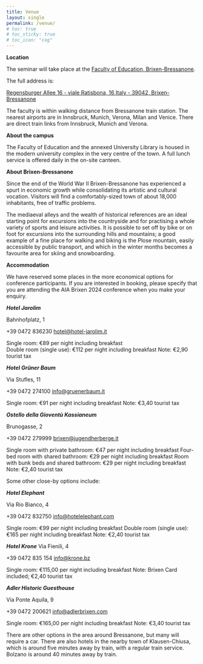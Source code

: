 ```yaml
---
title: Venue
layout: single
permalink: /venue/
# toc: true
# toc_sticky: true
# toc_icon: "cog"
---
```

**Location**

The seminar will take place at the [Faculty of Education, Brixen-Bressanone](https://www.unibz.it/en/applicants/the-three-campuses/brixen-bressanone/).

The full address is:

[Regensburger Allee 16 - viale Ratisbona, 16
Italy - 39042, Brixen-Bressanone](https://maps.app.goo.gl/3nkBUX4geAmBePMr9)

The faculty is within walking distance from Bressanone train station. The nearest airports are in Innsbruck, Munich, Verona, Milan and Venice. There are direct train links from Innsbruck, Munich and Verona.

**About the campus**

The Faculty of Education and the annexed University Library is housed in the modern university complex in the very centre of the town. A full lunch service is offered daily in the on-site canteen.

**About Brixen-Bressanone**

Since the end of the World War II Brixen-Bressanone has experienced a spurt in economic growth while consolidating its artistic and cultural vocation. Visitors will find a comfortably-sized town of about 18,000 inhabitants, free of traffic problems.

The mediaeval alleys and the wealth of historical references are an ideal starting point for excursions into the countryside and for practising a whole variety of sports and leisure activities. It is possible to set off by bike or on foot for excursions into the surrounding hills and mountains; a good example of a fine place for walking and biking is the Plose mountain, easily accessible by public transport, and which in the winter months becomes a favourite area for skiing and snowboarding.

**Accommodation**

We have reserved some places in the more economical options for conference participants. If you are interested in booking, please specify that you are attending the AIA Brixen 2024 conference when you make your enquiry.

**_Hotel Jarolim_**

Bahnhofplatz, 1

+39 0472 836230 
hotel@hotel-jarolim.it  
 
Single room: €89 per night including breakfast  
Double room (single use): €112 per night including breakfast
Note: €2,90 tourist tax
 
**_Hotel Grüner Baum_**

Via Stufles, 11 

+39 0472 274100 
info@gruenerbaum.it  
 
Single room: €91 per night including breakfast
Note: €3,40 tourist tax 
  
**_Ostello della Gioventù Kassianeum_**

Brunogasse, 2 

+39 0472 279999 
brixen@jugendherberge.it  
 
Single room with private bathroom: €47 per night including breakfast
Four-bed room with shared bathroom: €29 per night including breakfast 
Room with bunk beds and shared bathroom: €29 per night including breakfast
Note: €2,40 tourist tax 


Some other close-by options include:

**_Hotel Elephant_**

Via Rio Bianco, 4 

+39 0472 832750 
info@hotelelephant.com 
 
Single room: €99 per night including breakfast
Double room (single use): €165 per night including breakfast
Note: €2,40 tourist tax

**_Hotel Krone_**
Via Fienili, 4 

+39 0472 835 154 
info@krone.bz  
 
Single room: €115,00 per night including breakfast
Note: Brixen Card included; €2,40 tourist tax
 
**_Adler Historic Guesthouse_**

Via Ponte Aquila, 9 

+39 0472 200621 
info@adlerbrixen.com  
 
Single room: €165,00 per night including breakfast
Note: €3,40 tourist tax


There are other options in the area around Bressanone, but many will require a car. There are also hotels in the nearby town of Klausen-Chiusa, which is around five minutes away by train, with a regular train service. Bolzano is around 40 minutes away by train.
